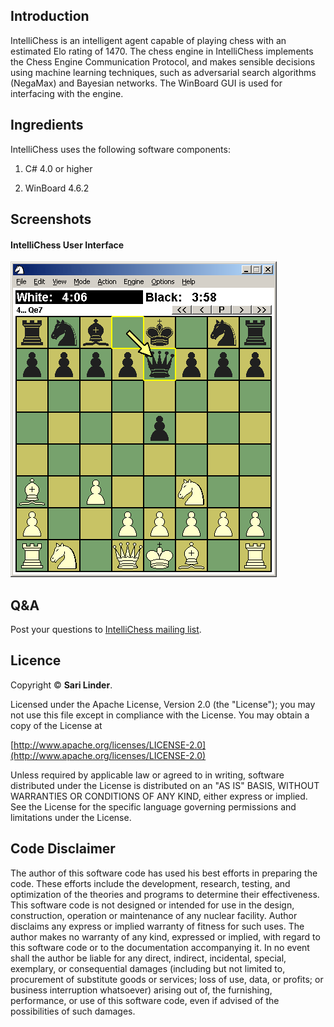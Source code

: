 ## Introduction

IntelliChess is an intelligent agent capable of playing chess with an estimated Elo rating of 1470. The chess engine in IntelliChess implements the Chess Engine Communication Protocol, and makes sensible decisions using machine learning techniques, such as adversarial search algorithms (NegaMax) and Bayesian networks. The WinBoard GUI is used for interfacing with the engine.

## Ingredients
IntelliChess uses the following software components:

1. C# 4.0 or higher

2. WinBoard 4.6.2

## Screenshots

#### IntelliChess User Interface
![IntelliChess User Interface](./screenshots/IntelliChess%20User%20Interface.png)

## Q&A

Post your questions to [IntelliChess mailing list](https://lists.sourceforge.net/lists/listinfo/intellichess-list).

## Licence

Copyright &copy; **Sari Linder**.

Licensed under the Apache License, Version 2.0 (the "License");
you may not use this file except in compliance with the License.
You may obtain a copy of the License at

[http://www.apache.org/licenses/LICENSE-2.0](http://www.apache.org/licenses/LICENSE-2.0)

Unless required by applicable law or agreed to in writing, software
distributed under the License is distributed on an "AS IS" BASIS,
WITHOUT WARRANTIES OR CONDITIONS OF ANY KIND, either express or implied.
See the License for the specific language governing permissions and
limitations under the License.

## Code Disclaimer

The author of this software code has used his best efforts in preparing the code. These efforts include the development, research, testing, and optimization of the theories and programs to determine their effectiveness. This software code is not designed or intended for use in the design, construction, operation or maintenance of any nuclear facility. Author disclaims any express or implied warranty of fitness for such uses. The author makes no warranty of any kind, expressed or implied, with regard to this software code or to the documentation accompanying it. In no event shall the author be liable for any direct, indirect, incidental, special, exemplary, or consequential damages (including but not limited to, procurement of substitute goods or services; loss of use, data, or profits; or business interruption whatsoever) arising out of, the furnishing, performance, or use of this software code, even if advised of the possibilities of such damages.
